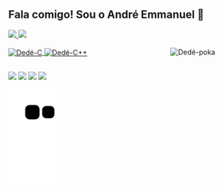 ## Fala comigo! Sou o André Emmanuel 👋



 <div>
  <a href="https://github.com/andremmanuelvitor">
  <img height="140em" src="https://github-readme-stats.vercel.app/api?username=andremmanuelvitor&show_icons=true&theme=chartreuse-dark&include_all_commits=true&count_private=true"/>
  <img height="140em" src="https://github-readme-stats.vercel.app/api/top-langs/?username=andremmanuelvitor&layout=compact&langs_count=7&theme=chartreuse-dark"/>
</div>
  
<div style="display: inline_block"><br>
  <img align="center" alt="Dedé-C" height="30" width="40" src="https://cdn.jsdelivr.net/gh/devicons/devicon/icons/c/c-line.svg">
  <img align="center" alt="Dedé-C++" height="30" width="40" src="https://cdn.jsdelivr.net/gh/devicons/devicon/icons/cplusplus/cplusplus-line.svg">
  <img align="right" alt="Dedé-poka" height="180" width="180" src="https://media.discordapp.net/attachments/787860898278277122/887015790266679306/ezgif.com-gif-maker.gif">
</div>
 
   ##
  
<div>

  <a href="https://www.facebook.com/andre.emmanuei" target="_blank"><img src="https://img.shields.io/badge/Facebook-1877F2?style=for-the-badge&logo=facebook&logoColor=white" target="_blank"></a>
  <a href="https://www.instagram.com/andreocv" target="_blank"><img src="https://img.shields.io/badge/-Instagram-%23E4405F?style=for-the-badge&logo=instagram&logoColor=white" target="_blank"></a>
  <a href = "mailto:andremmanuelvitor@gmail.com"><img src="https://img.shields.io/badge/-Gmail-%23333?style=for-the-badge&logo=gmail&logoColor=white" target="_blank"></a>
  <a href="https://www.linkedin.com/in/andre-emmanuei" target="_blank"><img src="https://img.shields.io/badge/-LinkedIn-%230077B5?style=for-the-badge&logo=linkedin&logoColor=white" target="_blank"></a> 

  ![Snake animation](https://github.com/rafaballerini/rafaballerini/blob/output/github-contribution-grid-snake.svg)
 
</div>
